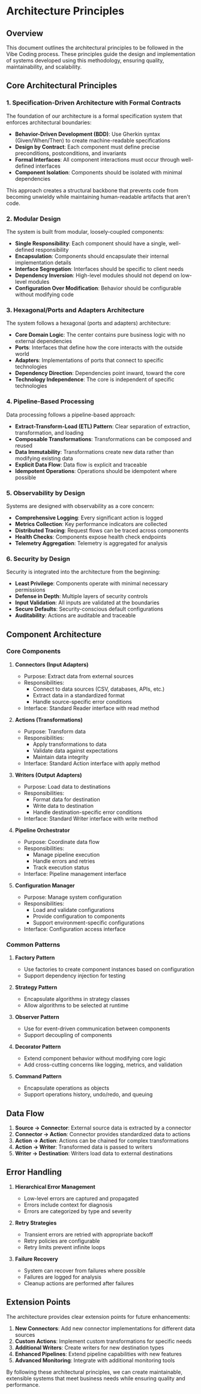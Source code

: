 # Architecture Principles

## Overview

This document outlines the architectural principles to be followed in the Vibe Coding process. These principles guide the design and implementation of systems developed using this methodology, ensuring quality, maintainability, and scalability.

## Core Architectural Principles

### 1. Specification-Driven Architecture with Formal Contracts

The foundation of our architecture is a formal specification system that enforces architectural boundaries:

- **Behavior-Driven Development (BDD)**: Use Gherkin syntax (Given/When/Then) to create machine-readable specifications
- **Design by Contract**: Each component must define precise preconditions, postconditions, and invariants
- **Formal Interfaces**: All component interactions must occur through well-defined interfaces
- **Component Isolation**: Components should be isolated with minimal dependencies

This approach creates a structural backbone that prevents code from becoming unwieldy while maintaining human-readable artifacts that aren't code.

### 2. Modular Design

The system is built from modular, loosely-coupled components:

- **Single Responsibility**: Each component should have a single, well-defined responsibility
- **Encapsulation**: Components should encapsulate their internal implementation details
- **Interface Segregation**: Interfaces should be specific to client needs
- **Dependency Inversion**: High-level modules should not depend on low-level modules
- **Configuration Over Modification**: Behavior should be configurable without modifying code

### 3. Hexagonal/Ports and Adapters Architecture

The system follows a hexagonal (ports and adapters) architecture:

- **Core Domain Logic**: The center contains pure business logic with no external dependencies
- **Ports**: Interfaces that define how the core interacts with the outside world
- **Adapters**: Implementations of ports that connect to specific technologies
- **Dependency Direction**: Dependencies point inward, toward the core
- **Technology Independence**: The core is independent of specific technologies

### 4. Pipeline-Based Processing

Data processing follows a pipeline-based approach:

- **Extract-Transform-Load (ETL) Pattern**: Clear separation of extraction, transformation, and loading
- **Composable Transformations**: Transformations can be composed and reused
- **Data Immutability**: Transformations create new data rather than modifying existing data
- **Explicit Data Flow**: Data flow is explicit and traceable
- **Idempotent Operations**: Operations should be idempotent where possible

### 5. Observability by Design

Systems are designed with observability as a core concern:

- **Comprehensive Logging**: Every significant action is logged
- **Metrics Collection**: Key performance indicators are collected
- **Distributed Tracing**: Request flows can be traced across components
- **Health Checks**: Components expose health check endpoints
- **Telemetry Aggregation**: Telemetry is aggregated for analysis

### 6. Security by Design

Security is integrated into the architecture from the beginning:

- **Least Privilege**: Components operate with minimal necessary permissions
- **Defense in Depth**: Multiple layers of security controls
- **Input Validation**: All inputs are validated at the boundaries
- **Secure Defaults**: Security-conscious default configurations
- **Auditability**: Actions are auditable and traceable

## Component Architecture

### Core Components

1. **Connectors (Input Adapters)**
   - Purpose: Extract data from external sources
   - Responsibilities:
     - Connect to data sources (CSV, databases, APIs, etc.)
     - Extract data in a standardized format
     - Handle source-specific error conditions
   - Interface: Standard Reader interface with read method

2. **Actions (Transformations)**
   - Purpose: Transform data
   - Responsibilities:
     - Apply transformations to data
     - Validate data against expectations
     - Maintain data integrity
   - Interface: Standard Action interface with apply method

3. **Writers (Output Adapters)**
   - Purpose: Load data to destinations
   - Responsibilities:
     - Format data for destination
     - Write data to destination
     - Handle destination-specific error conditions
   - Interface: Standard Writer interface with write method

4. **Pipeline Orchestrator**
   - Purpose: Coordinate data flow
   - Responsibilities:
     - Manage pipeline execution
     - Handle errors and retries
     - Track execution status
   - Interface: Pipeline management interface

5. **Configuration Manager**
   - Purpose: Manage system configuration
   - Responsibilities:
     - Load and validate configurations
     - Provide configuration to components
     - Support environment-specific configurations
   - Interface: Configuration access interface

### Common Patterns

1. **Factory Pattern**
   - Use factories to create component instances based on configuration
   - Support dependency injection for testing

2. **Strategy Pattern**
   - Encapsulate algorithms in strategy classes
   - Allow algorithms to be selected at runtime

3. **Observer Pattern**
   - Use for event-driven communication between components
   - Support decoupling of components

4. **Decorator Pattern**
   - Extend component behavior without modifying core logic
   - Add cross-cutting concerns like logging, metrics, and validation

5. **Command Pattern**
   - Encapsulate operations as objects
   - Support operations history, undo/redo, and queuing

## Data Flow

1. **Source → Connector**: External source data is extracted by a connector
2. **Connector → Action**: Connector provides standardized data to actions
3. **Action → Action**: Actions can be chained for complex transformations
4. **Action → Writer**: Transformed data is passed to writers
5. **Writer → Destination**: Writers load data to external destinations

## Error Handling

1. **Hierarchical Error Management**
   - Low-level errors are captured and propagated
   - Errors include context for diagnosis
   - Errors are categorized by type and severity

2. **Retry Strategies**
   - Transient errors are retried with appropriate backoff
   - Retry policies are configurable
   - Retry limits prevent infinite loops

3. **Failure Recovery**
   - System can recover from failures where possible
   - Failures are logged for analysis
   - Cleanup actions are performed after failures

## Extension Points

The architecture provides clear extension points for future enhancements:

1. **New Connectors**: Add new connector implementations for different data sources
2. **Custom Actions**: Implement custom transformations for specific needs
3. **Additional Writers**: Create writers for new destination types
4. **Enhanced Pipelines**: Extend pipeline capabilities with new features
5. **Advanced Monitoring**: Integrate with additional monitoring tools

By following these architectural principles, we can create maintainable, extensible systems that meet business needs while ensuring quality and performance.